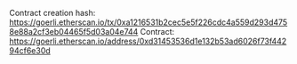 Contract creation hash: https://goerli.etherscan.io/tx/0xa1216531b2cec5e5f226cdc4a559d293d4758e88a2cf3eb04465f5d03a04e744
Contract: https://goerli.etherscan.io/address/0xd31453536d1e132b53ad6026f73f44294cf6e30d
